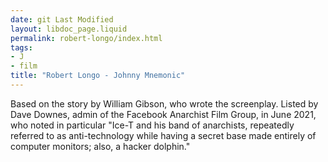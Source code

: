 ```yaml
---
date: git Last Modified
layout: libdoc_page.liquid
permalink: robert-longo/index.html
tags:
- J
- film
title: "Robert Longo - Johnny Mnemonic"
---
```


Based on the story by William Gibson, who wrote the screenplay. Listed by Dave Downes, admin of the Facebook Anarchist Film Group, in June 2021, who noted in particular "Ice-T and his band of anarchists, repeatedly referred to as anti-technology while having a secret base made entirely of computer monitors; also, a hacker dolphin."